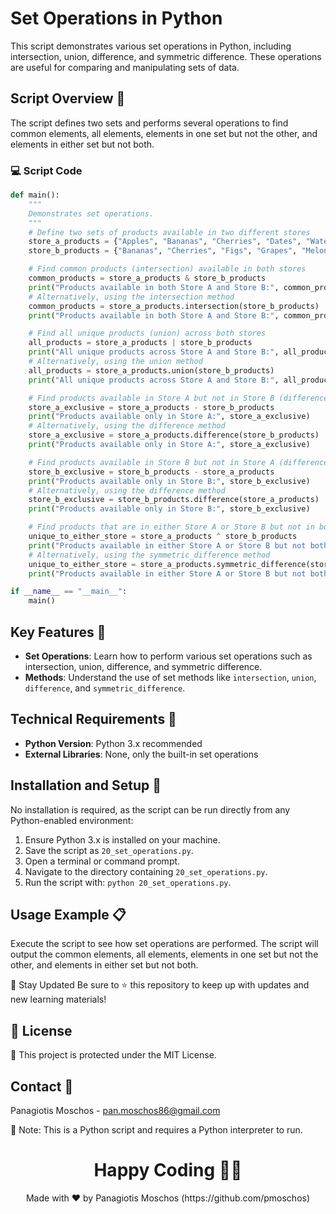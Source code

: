 # Set Operations in Python

This script demonstrates various set operations in Python, including intersection, union, difference, and symmetric difference. These operations are useful for comparing and manipulating sets of data.

## Script Overview 📘

The script defines two sets and performs several operations to find common elements, all elements, elements in one set but not the other, and elements in either set but not both.

### :computer: Script Code

```python
def main():
    """
    Demonstrates set operations.
    """
    # Define two sets of products available in two different stores
    store_a_products = {"Apples", "Bananas", "Cherries", "Dates", "Watermelons"}
    store_b_products = {"Bananas", "Cherries", "Figs", "Grapes", "Melons"}

    # Find common products (intersection) available in both stores
    common_products = store_a_products & store_b_products
    print("Products available in both Store A and Store B:", common_products)
    # Alternatively, using the intersection method
    common_products = store_a_products.intersection(store_b_products)
    print("Products available in both Store A and Store B:", common_products)

    # Find all unique products (union) across both stores
    all_products = store_a_products | store_b_products
    print("All unique products across Store A and Store B:", all_products)
    # Alternatively, using the union method
    all_products = store_a_products.union(store_b_products)
    print("All unique products across Store A and Store B:", all_products)

    # Find products available in Store A but not in Store B (difference)
    store_a_exclusive = store_a_products - store_b_products
    print("Products available only in Store A:", store_a_exclusive)
    # Alternatively, using the difference method
    store_a_exclusive = store_a_products.difference(store_b_products)
    print("Products available only in Store A:", store_a_exclusive)

    # Find products available in Store B but not in Store A (difference)
    store_b_exclusive = store_b_products - store_a_products
    print("Products available only in Store B:", store_b_exclusive)
    # Alternatively, using the difference method
    store_b_exclusive = store_b_products.difference(store_a_products)
    print("Products available only in Store B:", store_b_exclusive)

    # Find products that are in either Store A or Store B but not in both (symmetric difference)
    unique_to_either_store = store_a_products ^ store_b_products
    print("Products available in either Store A or Store B but not both:", unique_to_either_store)
    # Alternatively, using the symmetric_difference method
    unique_to_either_store = store_a_products.symmetric_difference(store_b_products)
    print("Products available in either Store A or Store B but not both:", unique_to_either_store)

if __name__ == "__main__":
    main()
```

## Key Features 🌟
- **Set Operations**: Learn how to perform various set operations such as intersection, union, difference, and symmetric difference.
- **Methods**: Understand the use of set methods like `intersection`, `union`, `difference`, and `symmetric_difference`.

## Technical Requirements 🔧
- **Python Version**: Python 3.x recommended
- **External Libraries**: None, only the built-in set operations

## Installation and Setup 🚀
No installation is required, as the script can be run directly from any Python-enabled environment:

1. Ensure Python 3.x is installed on your machine.
2. Save the script as `20_set_operations.py`.
3. Open a terminal or command prompt.
4. Navigate to the directory containing `20_set_operations.py`.
5. Run the script with: `python 20_set_operations.py`.

## Usage Example 📋
Execute the script to see how set operations are performed. The script will output the common elements, all elements, elements in one set but not the other, and elements in either set but not both.

📢 Stay Updated
Be sure to ⭐ this repository to keep up with updates and new learning materials!

## 📄 License
🔐 This project is protected under the MIT License.

## Contact 📧
Panagiotis Moschos - pan.moschos86@gmail.com

🔗 Note: This is a Python script and requires a Python interpreter to run.

<h1 align="center">Happy Coding 👨‍💻</h1>
<p align="center">
  Made with ❤️ by Panagiotis Moschos (https://github.com/pmoschos)
</p>
